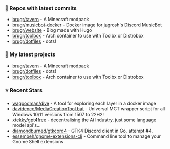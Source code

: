 ### 👷 Repos with latest commits

- [brugr/tavern](https://github.com/brugr/tavern) - A Minecraft modpack
- [brugr/musicbot-docker](https://github.com/brugr/musicbot-docker) - Docker image for jagrosh&#39;s Discord MusicBot
- [brugr/website](https://github.com/brugr/website) - Blog made with Hugo
- [brugr/toolbox](https://github.com/brugr/toolbox) - Arch container to use with Toolbx or Distrobox
- [brugr/dotfiles](https://github.com/brugr/dotfiles) - dots!
### 🌱 My latest projects

- [brugr/tavern](https://github.com/brugr/tavern) - A Minecraft modpack
- [brugr/dotfiles](https://github.com/brugr/dotfiles) - dots!
- [brugr/toolbox](https://github.com/brugr/toolbox) - Arch container to use with Toolbx or Distrobox
### ⭐ Recent Stars

- [wagoodman/dive](https://github.com/wagoodman/dive) - A tool for exploring each layer in a docker image
- [davidenco/MediaCreationTool.bat](https://github.com/davidenco/MediaCreationTool.bat) - Universal MCT wrapper script for all Windows 10/11 versions from 1507 to 22H2!
- [xtekky/gpt4free](https://github.com/xtekky/gpt4free) - decentralising the Ai Industry, just some language model api&#39;s...
- [diamondburned/gtkcord4](https://github.com/diamondburned/gtkcord4) - GTK4 Discord client in Go, attempt #4.
- [essembeh/gnome-extensions-cli](https://github.com/essembeh/gnome-extensions-cli) - Command line tool to manage your Gnome Shell extensions
